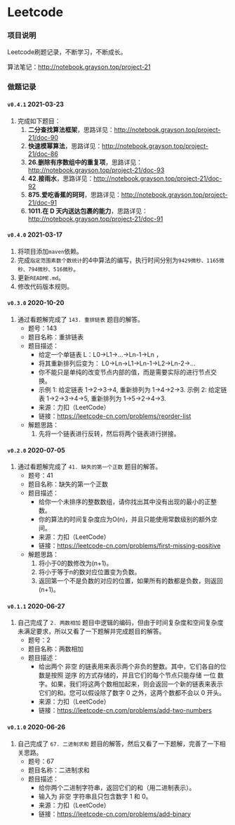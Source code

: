 # Leetcode
### 项目说明

Leetcode刷题记录，不断学习，不断成长。

算法笔记：http://notebook.grayson.top/project-21

### 做题记录

#### `v0.4.1` 2021-03-23

1. 完成如下题目：
   1. **二分查找算法框架**，思路详见：http://notebook.grayson.top/project-21/doc-90
   2. **快速模幂算法**，思路详见：http://notebook.grayson.top/project-21/doc-86
   3. **26.删除有序数组中的重复项**，思路详见：http://notebook.grayson.top/project-21/doc-93
   4. **42.接雨水**，思路详见：http://notebook.grayson.top/project-21/doc-92
   5. **875.爱吃香蕉的珂珂**，思路详见：http://notebook.grayson.top/project-21/doc-91
   6. **1011.在 D 天内送达包裹的能力**，思路详见：http://notebook.grayson.top/project-21/doc-91

#### `v0.4.0` 2021-03-17

1. 将项目添加`maven`依赖。
2. 完成`指定范围素数个数统计`的4中算法的编写，执行时间分别为`9429微秒、1165微秒、794微秒、516微秒`。
3. 更新`README.md`。
4. 修改代码版本规则。

#### `v0.3.0` 2020-10-20

1. 通过看题解完成了 `143. 重排链表` 题目的解答。
   - 题号：143
   - 题目名称：重排链表
   - 题目描述：
     - 给定一个单链表 L：L0→L1→…→Ln-1→Ln ，
     - 将其重新排列后变为： L0→Ln→L1→Ln-1→L2→Ln-2→…
     - 你不能只是单纯的改变节点内部的值，而是需要实际的进行节点交换。
     - 示例 1: 给定链表 1->2->3->4, 重新排列为 1->4->2->3.
       示例 2: 给定链表 1->2->3->4->5, 重新排列为 1->5->2->4->3.
     - 来源：力扣（LeetCode）
     - 链接：https://leetcode-cn.com/problems/reorder-list
   - 解题思路：
     1. 先将一个链表进行反转，然后将两个链表进行拼接。

#### `v0.2.0` 2020-07-05

1. 通过看题解完成了 `41. 缺失的第一个正数` 题目的解答。
   - 题号：41
   - 题目名称：缺失的第一个正数
   - 题目描述：
     - 给你一个未排序的整数数组，请你找出其中没有出现的最小的正整数。
     - 你的算法的时间复杂度应为O(n)，并且只能使用常数级别的额外空间。
     - 来源：力扣（LeetCode）
     - 链接：https://leetcode-cn.com/problems/first-missing-positive
   - 解题思路：
     1. 将小于0的数修改为(n+1)。
     2. 将小于等于n的数对应位置变为负数。
     3. 返回第一个不是负数的对应的位置，如果所有的数都是负数，则返回(n+1)。

#### `v0.1.1` 2020-06-27

1. 自己完成了 `2. 两数相加` 题目中逻辑的编码，但由于时间复杂度和空间复杂度未满足要求，所以又看了一下题解并完成题目的解答。
   - 题号：2
   - 题目名称：两数相加
   - 题目描述：
     - 给出两个 非空 的链表用来表示两个非负的整数。其中，它们各自的位数是按照 逆序 的方式存储的，并且它们的每个节点只能存储 一位 数字。如果，我们将这两个数相加起来，则会返回一个新的链表来表示它们的和。您可以假设除了数字 0 之外，这两个数都不会以 0 开头。
     - 来源：力扣（LeetCode）
     - 链接：https://leetcode-cn.com/problems/add-two-numbers

#### `v0.1.0` 2020-06-26

1. 自己完成了 `67. 二进制求和` 题目的解答，然后又看了一下题解，完善了一下相关思路。
   - 题号：67
   - 题目名称：二进制求和
   - 题目描述：
     - 给你两个二进制字符串，返回它们的和（用二进制表示）。
     - 输入为 非空 字符串且只包含数字 1 和 0。
     - 来源：力扣（LeetCode）
     - 链接：https://leetcode-cn.com/problems/add-binary